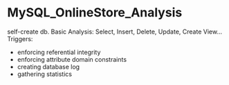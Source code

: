 # MySQL_OnlineStore_Analysis
self-create db. 
Basic Analysis: Select, Insert, Delete, Update, Create View...  
Triggers:  
- enforcing referential integrity  
- enforcing attribute domain constraints  
- creating database log  
- gathering statistics  
